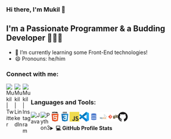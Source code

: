 ### Hi there, I'm Mukil 👋
## I'm a Passionate Programmer & a Budding Developer 👨🏾‍💻

- 🌱 I’m currently learning some Front-End technologies!
- 😄 Pronouns: he/him


### Connect with me:

[<img align="left" alt="Mukil | Twitter" width="22px" src="https://cdn.cdnlogo.com/logos/t/96/twitter-icon.svg" />](https://twitter.com/Tamil_coder)
[<img align="left" alt="Mukil | LinkedIn" width="22px" src="https://cdn.cdnlogo.com/logos/l/78/linkedin-icon.svg" />](https://www.linkedin.com/in/mukilja/)
[<img align="left" alt="Mukil | Instagram" width="22px" src="https://cdn.cdnlogo.com/logos/i/93/instagram.svg" />](https://www.instagram.com/mukil_ja/)

<br />

### Languages and Tools:

[<img align="left" alt="Java" width="26px" src="https://cdn.cdnlogo.com/logos/j/2/java.svg" />]()
[<img align="left" alt="Python3" width="26px" src="https://cdn.cdnlogo.com/logos/p/3/python.svg" />]()
[<img align="left" alt="HTML5" width="26px" src="https://raw.githubusercontent.com/github/explore/80688e429a7d4ef2fca1e82350fe8e3517d3494d/topics/html/html.png" />]()
[<img align="left" alt="CSS3" width="26px" src="https://raw.githubusercontent.com/github/explore/80688e429a7d4ef2fca1e82350fe8e3517d3494d/topics/css/css.png" />]()
[<img align="left" alt="JavaScript" width="26px" src="https://raw.githubusercontent.com/github/explore/80688e429a7d4ef2fca1e82350fe8e3517d3494d/topics/javascript/javascript.png" />]()
[<img align="left" alt="Visual Studio Code" width="26px" src="https://raw.githubusercontent.com/github/explore/80688e429a7d4ef2fca1e82350fe8e3517d3494d/topics/visual-studio-code/visual-studio-code.png" />]()
[<img align="left" alt="SQL" width="26px" src="https://raw.githubusercontent.com/github/explore/80688e429a7d4ef2fca1e82350fe8e3517d3494d/topics/sql/sql.png" />]()
[<img align="left" alt="MySQL" width="26px" src="https://raw.githubusercontent.com/github/explore/80688e429a7d4ef2fca1e82350fe8e3517d3494d/topics/mysql/mysql.png" />]()
[<img align="left" alt="Git" width="26px" src="https://raw.githubusercontent.com/github/explore/80688e429a7d4ef2fca1e82350fe8e3517d3494d/topics/git/git.png" />]()
[<img align="left" alt="GitHub" width="26px" src="https://raw.githubusercontent.com/github/explore/78df643247d429f6cc873026c0622819ad797942/topics/github/github.png" />]()

<br />
<br />

<details> 
  <summary><b>💻 GitHub Profile Stats</b></summary>
  <br/>
  <p align="center">
    <a href="https://github.com/anuraghazra/github-readme-stats"><img alt="Mukil's Github Stats" src="https://github-readme-stats.vercel.app/api?username=Mukil-JA18&show_icons=true&count_private=true&theme=algolia" height="192px"/></a>
<br/>
  &nbsp;
	  <img src="https://github-readme-stats.vercel.app/api/top-langs?username=Mukil-JA18&show_icons=true&locale=en&layout=compact&theme=algolia" alt="candida18" height="192px"/>
  <br/>
  <b>Note:</b> Top languages is only a metric of the languages my public code consists of and doesn't reflect experience or skill level.
  </p>
</details>

